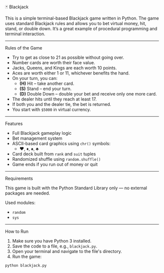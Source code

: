 🃏 Blackjack 

This is a simple terminal-based Blackjack game written in Python. The game uses standard Blackjack rules and allows you to bet virtual money, hit, stand, or double down. It’s a great example of procedural programming and terminal interaction.

---

Rules of the Game

- Try to get as close to 21 as possible without going over.
- Number cards are worth their face value.
- Jacks, Queens, and Kings are each worth 10 points.
- Aces are worth either 1 or 11, whichever benefits the hand.
- On your turn, you can:
  - **(H)** Hit – take another card.
  - **(S)** Stand – end your turn.
  - **(D)** Double Down – double your bet and receive only one more card.
- The dealer hits until they reach at least 17.
- If both you and the dealer tie, the bet is returned.
- You start with `$5000` in virtual currency.

---

Features

- Full Blackjack gameplay logic
- Bet management system
- ASCII-based card graphics using `chr()` symbols:
  - ♥, ♦, ♠, ♣
- Card deck built from `rank` and `suit` tuples
- Randomized shuffle using `random.shuffle()`
- Game ends if you run out of money or quit

---

Requirements

This game is built with the Python Standard Library only — no external packages are needed.

Used modules:
- `random`
- `sys`

---

How to Run

1. Make sure you have Python 3 installed.
2. Save the code to a file, e.g., `blackjack.py`.
3. Open your terminal and navigate to the file's directory.
4. Run the game:

```bash
python blackjack.py
